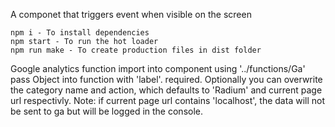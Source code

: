 A componet that triggers event when visible on the screen

	npm i - To install dependencies
	npm start - To run the hot loader
	npm run make - To create production files in dist folder

Google analytics function
	import into component using '../functions/Ga'
	pass Object into function with 'label'. required.
	Optionally you can overwrite the category name and action, which defaults to 'Radium' and current page url respectivly.
	Note: if current page url contains 'localhost', the data will not be sent to ga but will be logged in the console.